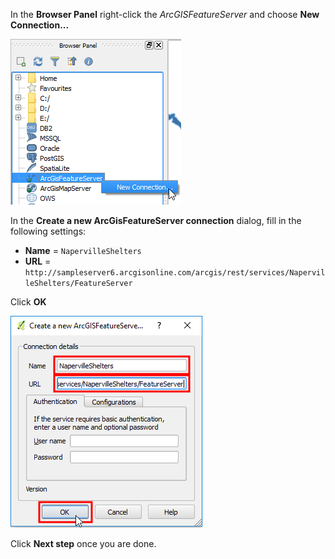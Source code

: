 In the **Browser Panel** right-click the *ArcGISFeatureServer* and
choose **New Connection...**

![browser_new_connection.png](browser_new_connection.png)

In the **Create a new ArcGisFeatureServer connection** dialog, fill in the
following settings:

- **Name** = `NapervilleShelters`
- **URL** = `http://sampleserver6.arcgisonline.com/arcgis/rest/services/NapervilleShelters/FeatureServer`

Click **OK**

![create_new_arcgisfeatureserver.png](create_new_arcgisfeatureserver.png)

Click **Next step** once you are done.